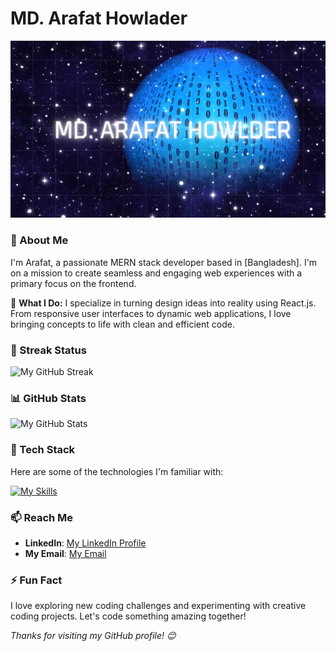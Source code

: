 # MD. Arafat Howlader

![My Banner](https://raw.githubusercontent.com/arafatah/arafatah/main/Blue%20Textured%20Space%20Landscape%20Hello%20World%20Desktop%20Wallpaper.png)


### 🚀 About Me

I'm Arafat, a passionate MERN stack developer based in [Bangladesh]. I'm on a mission to create seamless and engaging web experiences with a primary focus on the frontend.

🚀 **What I Do:**
I specialize in turning design ideas into reality using React.js. From responsive user interfaces to dynamic web applications, I love bringing concepts to life with clean and efficient code.


### 🌟 Streak Status

![My GitHub Streak](https://github-readme-streak-stats.herokuapp.com/?user=arafatah&fire=2ecc71&ring=3498db&currStreakNum=555555&sideNums=555555&currStreakLabel=555555&sideLabels=555555&dates=555555)


### 📊 GitHub Stats

![My GitHub Stats](https://github-readme-stats.vercel.app/api?username=arafatah&show_icons=true&count_private=true&hide=issues,contribs&title_color=2ecc71&icon_color=3498db&text_color=555555&bg_color=ffffff)

### 🔧 Tech Stack

Here are some of the technologies I'm familiar with:

[![My Skills](https://skillicons.dev/icons?i=html,css,react,figma,javascript,nodejs,express,mongodb,tailwind,firebase,git,github,postman)](https://skillicons.dev) 

### 📫 Reach Me

- **LinkedIn**: [My LinkedIn Profile](https://www.linkedin.com/in/md-arafat-howlader-688a39183/)
- **My Email**: [My Email](arafathowlader456@gmail.com)

### ⚡ Fun Fact

I love exploring new coding challenges and experimenting with creative coding projects. Let's code something amazing together!

*Thanks for visiting my GitHub profile! 😊*



